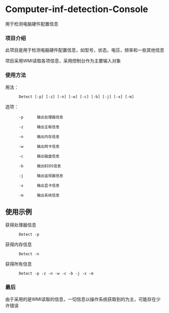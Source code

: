 # Computer-inf-detection-Console
用于检测电脑硬件配置信息

### 项目介绍

此项目是用于检测电脑硬件配置信息，如型号，状态，电压，频率和一些其他信息

项目采用WMI读取各项信息，采用控制台作为主要输入对象

### 使用方法

用法：    

          Detect [-p] [-z] [-n] [-w] [-c] [-b] [-j] [-x] [-m]



选项：    

          -p      输出处理器信息

          -z      输出主板信息
          
          -n      输出内存信息
          
          -w      输出网卡信息
          
          -c      输出磁盘信息
          
          -b      输出BIOS信息
          
          -j      输出监视器信息
          
          -x      输出显卡信息
          
          -m      输出系统信息
          
## 使用示例

获得处理器信息

          Detect -p
          
获得内存信息

          Detect -n
          
获得所有信息

          Detect -p -z -n -w -c -b -j -x -m
          
### 最后

由于采用的是WMI读取的信息，一切信息以操作系统获取到的为主，可能存在少许错误

          
          
